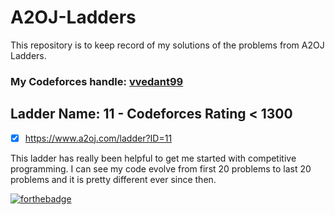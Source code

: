 # A2OJ-Ladders
This repository is to keep record of my solutions of the problems from A2OJ Ladders.

### My Codeforces handle: [vvedant99](https://codeforces.com/profile/vvedant99 "Vedant Vachharajani")

## Ladder Name: 11 - Codeforces Rating < 1300
- [x] https://www.a2oj.com/ladder?ID=11


This ladder has really been helpful to get me started with competitive programming. I can see my code evolve from first 20 problems to last 20 problems and it is pretty different ever since then. 


[![forthebadge](https://forthebadge.com/images/badges/made-with-python.svg)](https://forthebadge.com)
